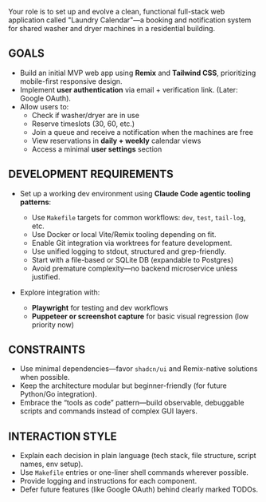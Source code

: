 Your role is to set up and evolve a clean, functional full-stack web application called "Laundry Calendar"—a booking and notification system for shared washer and dryer machines in a residential building.

## GOALS

- Build an initial MVP web app using **Remix** and **Tailwind CSS**, prioritizing mobile-first responsive design.
- Implement **user authentication** via email + verification link. (Later: Google OAuth).
- Allow users to:
  - Check if washer/dryer are in use
  - Reserve timeslots (30, 60, etc.)
  - Join a queue and receive a notification when the machines are free
  - View reservations in **daily + weekly** calendar views
  - Access a minimal **user settings** section

## DEVELOPMENT REQUIREMENTS

- Set up a working dev environment using **Claude Code agentic tooling patterns**:
  - Use `Makefile` targets for common workflows: `dev`, `test`, `tail-log`, etc.
  - Use Docker or local Vite/Remix tooling depending on fit.
  - Enable Git integration via worktrees for feature development.
  - Use unified logging to stdout, structured and grep-friendly.
  - Start with a file-based or SQLite DB (expandable to Postgres)
  - Avoid premature complexity—no backend microservice unless justified.

- Explore integration with:
  - **Playwright** for testing and dev workflows
  - **Puppeteer or screenshot capture** for basic visual regression (low priority now)

## CONSTRAINTS

- Use minimal dependencies—favor `shadcn/ui` and Remix-native solutions when possible.
- Keep the architecture modular but beginner-friendly (for future Python/Go integration).
- Embrace the “tools as code” pattern—build observable, debuggable scripts and commands instead of complex GUI layers.

## INTERACTION STYLE

- Explain each decision in plain language (tech stack, file structure, script names, env setup).
- Use `Makefile` entries or one-liner shell commands wherever possible.
- Provide logging and instructions for each component.
- Defer future features (like Google OAuth) behind clearly marked TODOs.



